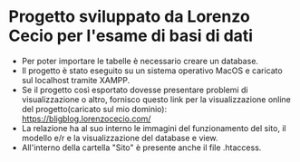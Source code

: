 # Progetto sviluppato da Lorenzo Cecio per l'esame di basi di dati
- Per poter importare le tabelle è necessario creare un database.
- Il progetto è stato eseguito su un sistema operativo MacOS e caricato sul localhost tramite XAMPP.
- Se il progetto così esportato dovesse presentare problemi di visualizzazione o altro, fornisco questo link per la visualizzazione online del progetto(caricato sul mio dominio):  https://bligblog.lorenzocecio.com/ 
- La relazione ha al suo interno le immagini del funzionamento del sito, il modello e/r e la visualizzazione del database e view. 
- All'interno della cartella "Sito" è presente anche il file .htaccess.
